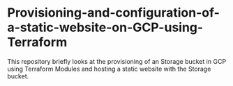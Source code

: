 # Provisioning-and-configuration-of-a-static-website-on-GCP-using-Terraform
This repository briefly looks at the provisioning of an Storage bucket in GCP using Terraform Modules and hosting a static website with the Storage bucket.
